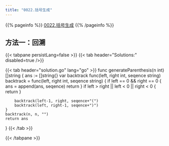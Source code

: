 ```yaml
---
title: "0022.括号生成"
---
```


{{% pageinfo %}}
[0022.括号生成](https://leetcode.cn/problems/generate-parentheses/)
{{% /pageinfo %}}

## 方法一：回溯

{{< tabpane persistLang=false >}}
{{< tab header="Solutions:" disabled=true />}}

{{< tab header="solution.go" lang="go" >}}
func generateParenthesis(n int) []string {
	ans := []string{}
	var backtrack func(left, right int, seqence string)
	backtrack = func(left, right int, seqence string) {
		if left == 0 && right == 0 {
			ans = append(ans, seqence)
			return
		}
		if left > right || left < 0 || right < 0 {
			return
		}

		backtrack(left-1, right, seqence+"(")
		backtrack(left, right-1, seqence+")")
	}
	backtrack(n, n, "")
	return ans
}
{{< /tab >}}

{{< /tabpane >}}
